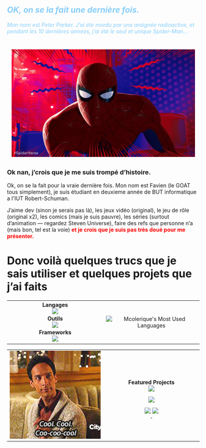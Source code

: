 ## _<span style="color:#87cefa">OK, on se la fait une dernière fois.</span>_
_<span style="color:#87cefa">
Mon nom est Peter Parker. J’ai été mordu par une araignée radioactive, et pendant les 10 dernières années, j’ai été le seul et unique Spider-Man...</span>_
<div align="center">
  <h1>
  <img src="./src/sp.gif" width="480px" height="282px"/>
  </h1>
</div>

### __Ok nan, j’crois que je me suis trompé d’histoire.__

Ok, on se la fait pour la vraie dernière fois. Mon nom est Favien (le GOAT tous simplement), je suis étudiant en deuxieme année de BUT informatique a l'IUT Robert-Schuman.

J’aime dev (sinon je serais pas là), les jeux vidéo (original), le jeu de rôle (original x2), les comics (mais je suis pauvre), les séries (surtout d’animation — regardez Steven Universe), faire des refs que personne n’a (mais bon, tel est la voie) **<span style="color: red">et je crois que je suis pas très doué pour me présenter.</span>**

# Donc voilà quelques trucs que je sais utiliser et quelques projets que j’ai faits

<table>
<tr>
<td valign="top" width="50%">
  <div align="center"><b>Langages</b></div>
  <div align="center">
    <a href="https://skillicons.dev">
      <img src="https://skillicons.dev/icons?i=c,java,html,css,php,cs&theme=dark" />
    </a>
  </div>
  <div align="center"><b>Outils</b></div>
  <div align="center">
    <img src="https://skillicons.dev/icons?i=linux,vscodium,idea,gitlab,github&theme=dark" />
  </div>
  <div align="center"><b>Frameworks</b></div>
  <div align="center">
    <img src="https://skillicons.dev/icons?i=laravel,bootstrap&theme=dark" />
  </div>
  </td>
  <td>
  <div align="center" style="width: 100%">
    <img align="center" alt="Mcolerique's Most Used Languages" src="https://github-readme-stats.vercel.app/api/top-langs/?username=Mcolerique&layout=compact&hide=html,tex,jupyter%20notebook&show_icons=true&theme=synthwave&hide_border=true&border_radius=30">
  </div>
  </td>
</tr>
</table>
<table>
<tr>
  <td>
  <div align="left">
    <img src="./src/cool-cool-cool-cool.gif" width="350px"/>
  </div>
  </td>
  <td valign="middle" width="50%">
    <div align="middle"><b>Featured Projects</b><br></div>
    <div align="middle">
      <a href="https://github.com/Mcolerique/POOkemon">
        <img width=320 style="margin-bottom: 10px;" src="https://github-readme-stats.vercel.app/api/pin/?username=Mcolerique&repo=POOkemon&show_icons=true&theme=synthwave&hide_border=true&border_radius=30">
      </a>
      <br>
      <a href="https://github.com/Mcolerique/projet-Yams">
        <img width=320 style="margin-bottom: 10px;" src="https://github-readme-stats.vercel.app/api/pin/?username=Mcolerique&repo=projet-Yams&show_icons=true&theme=synthwave&hide_border=true&border_radius=30">
      </a>
      <br>
      <a href="https://github.com/Mcolerique/Snake-en-assembleur">
        <img width=320 style="margin-bottom: 10px;" src="https://github-readme-stats.vercel.app/api/pin/?username=Mcolerique&repo=Snake-en-assembleur&show_icons=true&theme=synthwave&hide_border=true&border_radius=30">
      </a>
      <a href="https://github.com/Mcolerique/Gestion-BDD-Winforms">
        <img width=320 style="margin-bottom: 10px;" src="https://github-readme-stats.vercel.app/api/pin/?username=Mcolerique&repo=Gestion-BDD-Winforms&show_icons=true&theme=synthwave&hide_border=true&border_radius=30">
      </a>
    </div>
  </td>
  </table>
</div>

